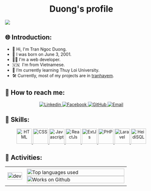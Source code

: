 <h1 align="center">Duong's profile</h1>

<a href="https://github.com/duongtranngoc">
    <img src="https://komarev.com/ghpvc/?username=duongtranngoc&style=for-the-badge">
</a>

## 🌐 Introduction:

- 👋 Hi, I'm Tran Ngoc Duong.
- 🎂 I was born on June 3, 2001.
- 👨‍💻 I'm a web developer.
- 🇻🇳  I'm from Vietnamese.
- 🌱 I’m currently learning Thuy Loi University.
- 🛠️ Currently, most of my projects are in [tranhayem](https://github.com/tranhayem).

## 📧 How to reach me:

<p align="center">
    <a href="https://www.linkedin.com/in/duongtranngoc/">
        <img src="https://img.icons8.com/fluent/50/000000/linkedin.png" target="_blank" alt="Linkedin" />
    </a>
    <a href="https://www.facebook.com/duongtranngoc.info">
        <img src="https://img.icons8.com/fluent/50/000000/facebook-new.png" target="_blank" alt="Facebook" />
    </a>
    <a href="https://github.com/duongtranngoc">
        <img src="https://img.icons8.com/fluent/50/000000/github.png" target="_blank" alt="GitHub" />
    </a>
    <a href="mailto:duongtn0306@gmail.com">
        <img src="https://img.icons8.com/fluent/50/000000/mailing.png" target="_blank" alt="Email" />
    </a>
</p>

## 🚀 Skills:

<p align="center">
    <a href="https://en.wikipedia.org/wiki/HTML">
        <img src="https://cdn-icons-png.flaticon.com/512/1051/1051277.png" height="50" alt="HTML" />
    </a>
    <a href="https://en.wikipedia.org/wiki/CSS">
        <img src="https://cdn-icons-png.flaticon.com/512/732/732190.png" height="50" alt="CSS" />
    </a>
    <a href="https://en.wikipedia.org/wiki/JavaScript">
        <img src="https://cdn-icons-png.flaticon.com/512/5968/5968292.png" height="50" alt="Javascript" />
    </a>
    <a href="https://en.wikipedia.org/wiki/React_(software)">
        <img src="https://cdn-icons-png.flaticon.com/512/1126/1126012.png" height="50" alt="ReactJs" />
    </a>
    <a href="https://en.wikipedia.org/wiki/Ext_JS">
        <img src="https://www.sencha.com/wp-content/uploads/2023/07/hero-center-img.svg" height="50" alt="ExtJs" />
    </a>
    <a href="https://en.wikipedia.org/wiki/PHP">
        <img src="https://cdn-icons-png.flaticon.com/512/919/919830.png" height="50" alt="PHP" />
    </a>
    <a href="https://en.wikipedia.org/wiki/Laravel">
        <img src="https://upload.wikimedia.org/wikipedia/commons/thumb/9/9a/Laravel.svg/50px-Laravel.svg.png"
            height="50" alt="Laravel" />
    </a>
    <a href="https://en.wikipedia.org/wiki/HeidiSQL">
        <img src="https://upload.wikimedia.org/wikipedia/commons/thumb/3/32/HeidiSQL_logo_image.png/120px-HeidiSQL_logo_image.png"
            height="50" alt="HeidiSQL" />
    </a>
</p>

## 🎯 Activities:

<table style="width:100%;">
    <tr>
        <td>
            <p align="center">
                <img src="https://cdn.dribbble.com/users/1059583/screenshots/4171367/coding-freak.gif" alt="dev"
                    width="100%" />
            </p>
        </td>
        <td>
            <img src="https://github-readme-stats.vercel.app/api/top-langs/?username=duongtranngoc&bg_color=FFFFFF00&text_color=179fa3&layout=compact&hide=CSS&langs_count=10&custom_title=Top%20languages%20used"
                alt="Top languages used" width="100%" />
            <img src="https://github-readme-stats.vercel.app/api?username=duongtranngoc&bg_color=FFFFFF00&text_color=179fa3&show_icons=true&count_private=true&include_all_commits=true&custom_title=Works%20on%20Github"
                alt="Works on Github" width="100%" />
        </td>
    </tr>
</table>